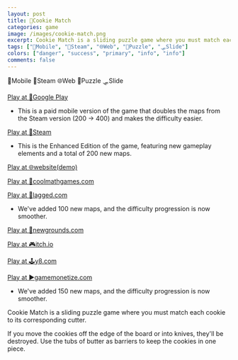 ```yaml
---
layout: post
title: 🍪Cookie Match
categories: game
image: /images/cookie-match.png
excerpt: Cookie Match is a sliding puzzle game where you must match each cookie to its corresponding cutter.
tags: ["📱Mobile", "🦾Steam", "🌐Web", "🧩Puzzle", "🛷Slide"]
colors: ["danger", "success", "primary", "info", "info"]
comments: false
---
```


<span class="badge badge-danger">📱Mobile</span>
<span class="badge badge-success">🦾Steam</span>
<span class="badge badge-primary">🌐Web</span>
<span class="badge badge-info">🧩Puzzle</span>
<span class="badge badge-info">🛷Slide</span>

<a href="https://play.google.com/store/apps/details?id=app.netlify.cookiematch.twa" class="btn btn-primary btn-lg">Play at 📱Google Play</a>
- This is a paid mobile version of the game that doubles the maps from the Steam version (200 → 400) and makes the difficulty easier.

<a href="https://store.steampowered.com/app/2268310/Cookie_Match_Enhanced_Edition/" class="btn btn-primary btn-lg">Play at 🦾Steam</a>
- This is the Enhanced Edition of the game, featuring new gameplay elements and a total of 200 new maps.

<a href="https://cookiematch.netlify.app/" class="btn btn-primary btn-lg">Play at 🌐website(demo)</a>

<a href="https://www.coolmathgames.com/0-cookie-match" class="btn btn-primary btn-lg">Play at 🧮coolmathgames.com</a>

<a href="https://lagged.com/play/6069/" class="btn btn-primary btn-lg">Play at 🎯lagged.com</a>
- We've added 100 new maps, and the difficulty progression is now smoother.

<a href="https://www.newgrounds.com/portal/view/865946" class="btn btn-primary btn-lg">Play at 🎨newgrounds.com</a>

<a href="https://sublevelgames.itch.io/cookie-match" class="btn btn-primary btn-lg">Play at 🎮itch.io</a>

<a href="https://y8.com/games/cookie_match" class="btn btn-primary btn-lg">Play at 🕹️y8.com</a>

<a href="https://html5.gamemonetize.co/rvgj4wbimpenxgkx3pw7bl9hrmmxnvyh/" class="btn btn-primary btn-lg">Play at ▶️gamemonetize.com</a>
- We've added 150 new maps, and the difficulty progression is now smoother.

Cookie Match is a sliding puzzle game where you must match each cookie to its corresponding cutter.

If you move the cookies off the edge of the board or into knives, they'll be destroyed. Use the tubs of butter as barriers to keep the cookies in one piece.
